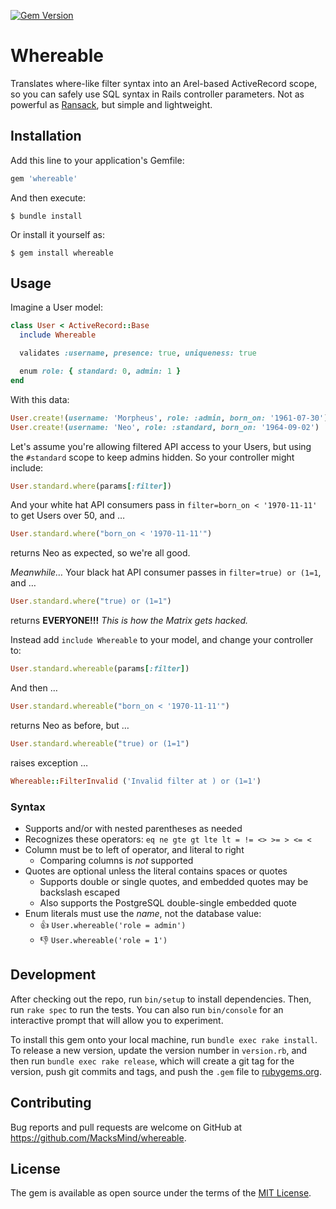 [![Gem Version](https://badge.fury.io/rb/whereable.svg)](https://badge.fury.io/rb/whereable)

# Whereable

Translates where-like filter syntax into an Arel-based ActiveRecord scope, so you can safely use SQL syntax in Rails controller parameters.
Not as powerful as [Ransack](https://github.com/activerecord-hackery/ransack), but simple and lightweight.

## Installation

Add this line to your application's Gemfile:

``` ruby
gem 'whereable'
```

And then execute:

    $ bundle install

Or install it yourself as:

    $ gem install whereable

## Usage

Imagine a User model:
``` ruby
class User < ActiveRecord::Base
  include Whereable

  validates :username, presence: true, uniqueness: true

  enum role: { standard: 0, admin: 1 }
end
```
With this data:
``` ruby
User.create!(username: 'Morpheus', role: :admin, born_on: '1961-07-30')
User.create!(username: 'Neo', role: :standard, born_on: '1964-09-02')
```
Let's assume you're allowing filtered API access to your Users,
but using the `#standard` scope to keep admins hidden. So your controller might include:
``` ruby
User.standard.where(params[:filter])
```
And your white hat API consumers pass in `filter=born_on < '1970-11-11'` to get Users over 50, and &hellip;
``` ruby
User.standard.where("born_on < '1970-11-11'")
```
returns Neo as expected, so we're all good.

*Meanwhile&hellip;* Your black hat API consumer passes in `filter=true) or (1=1`, and &hellip;
``` ruby
User.standard.where("true) or (1=1")
```
returns **EVERYONE!!!** *This is how the Matrix gets hacked.*

Instead add `include Whereable` to your model, and change your controller to:
``` ruby
User.standard.whereable(params[:filter])
```
And then &hellip;
``` ruby
User.standard.whereable("born_on < '1970-11-11'")
```
returns Neo as before, but &hellip;
``` ruby
User.standard.whereable("true) or (1=1")
```
raises exception &hellip;
``` ruby
Whereable::FilterInvalid ('Invalid filter at ) or (1=1')
```

### Syntax
* Supports and/or with nested parentheses as needed
* Recognizes these operators: `eq ne gte gt lte lt = != <> >= > <= <`
* Column must be to left of operator, and literal to right
  * Comparing columns is *not* supported
* Quotes are optional unless the literal contains spaces or quotes
  * Supports double or single quotes, and embedded quotes may be backslash escaped
  * Also supports the PostgreSQL double-single embedded quote
* Enum literals must use the *name*, not the database value:
  * 👍 `User.whereable('role = admin')`
  * 👎 `User.whereable('role = 1')`

## Development

After checking out the repo, run `bin/setup` to install dependencies. Then, run `rake spec` to run the tests. You can also run `bin/console` for an interactive prompt that will allow you to experiment.

To install this gem onto your local machine, run `bundle exec rake install`. To release a new version, update the version number in `version.rb`, and then run `bundle exec rake release`, which will create a git tag for the version, push git commits and tags, and push the `.gem` file to [rubygems.org](https://rubygems.org).

## Contributing

Bug reports and pull requests are welcome on GitHub at https://github.com/MacksMind/whereable.


## License

The gem is available as open source under the terms of the [MIT License](https://opensource.org/licenses/MIT).
